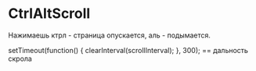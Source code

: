 # CtrlAltScroll

Нажимаешь ктрл - страница опускается, аль - подымается.

setTimeout(function() {
      clearInterval(scrollInterval);
    }, 300); == дальность скрола
